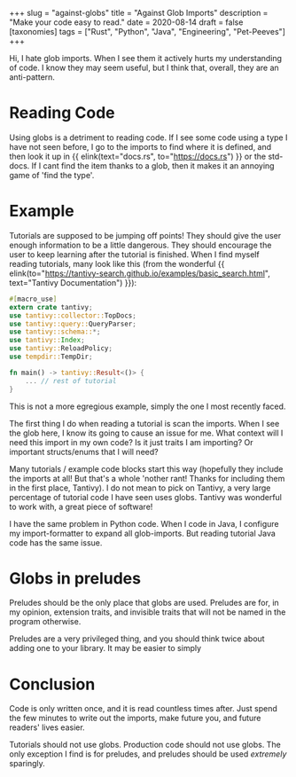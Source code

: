 +++
slug = "against-globs"
title = "Against Glob Imports"
description = "Make your code easy to read."
date = 2020-08-14
draft = false
[taxonomies]
tags = ["Rust", "Python", "Java", "Engineering", "Pet-Peeves"]
+++

Hi, I hate glob imports. When I see them it actively hurts my understanding of code.
I know they may seem useful, but I think that, overall, they are an anti-pattern.

# Reading Code #

Using globs is a detriment to reading code. If I see some code using a type I have not seen
before, I go to the imports to find where it is defined, and then look it up in
{{ elink(text="docs.rs", to="https://docs.rs") }} or the std-docs.
If I cant find the item thanks to a glob, then it makes it an annoying game of 'find the type'.

# Example #

Tutorials are supposed to be jumping off points! They should give the user enough information
to be a little dangerous. They should encourage the user to keep learning after the tutorial
is finished. When I find myself reading tutorials, many look like this
(from the wonderful {{ elink(to="https://tantivy-search.github.io/examples/basic_search.html", text="Tantivy Documentation") }}):

```rust
#[macro_use]
extern crate tantivy;
use tantivy::collector::TopDocs;
use tantivy::query::QueryParser;
use tantivy::schema::*;
use tantivy::Index;
use tantivy::ReloadPolicy;
use tempdir::TempDir;

fn main() -> tantivy::Result<()> {
    ... // rest of tutorial
}
```

This is not a more egregious example, simply the one I most recently faced.

The first thing I do when reading a tutorial is scan the imports. When I see the glob here,
I know its going to cause an issue for me. What context will I need this import in my own code?
Is it just traits I am importing? Or important structs/enums that I will need?

Many tutorials / example code blocks start this way (hopefully they include the imports at all!
But that's a whole 'nother rant! Thanks for including them in the first place, Tantivy).
I do not mean to pick on Tantivy, a very large percentage of tutorial code I have seen uses globs.
Tantivy was wonderful to work with, a great piece of software!

I have the same problem in Python code. When I code in Java, I configure my
import-formatter to expand all glob-imports. But reading tutorial Java code
has the same issue.

# Globs in preludes #

Preludes should be the only place that globs are used. Preludes are for, in my opinion,
extension traits, and invisible traits that will not be named in the program otherwise.

Preludes are a very privileged thing, and you should think twice about adding one to your
library. It may be easier to simply

# Conclusion #

Code is only written once, and it is read countless times after. Just spend the few minutes
to write out the imports, make future you, and future readers' lives easier.

Tutorials should not use globs. Production code should not use globs.
The only exception I find is for preludes, and preludes should be used _extremely_ sparingly.
